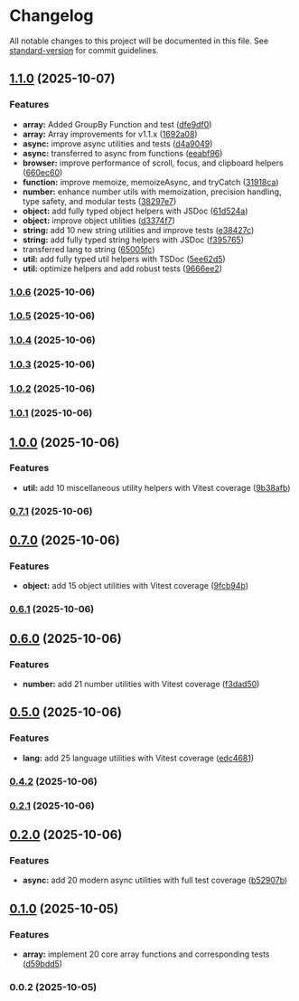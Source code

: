 # Changelog

All notable changes to this project will be documented in this file. See [standard-version](https://github.com/conventional-changelog/standard-version) for commit guidelines.

## [1.1.0](https://github.com/Tweakrjs/tweakr/compare/v1.0.6...v1.1.0) (2025-10-07)


### Features

* **array:** Added GroupBy Function and test ([dfe9df0](https://github.com/Tweakrjs/tweakr/commit/dfe9df01437130ff7178440b33c72522951daef2))
* **array:** Array improvements for v1.1.x ([1692a08](https://github.com/Tweakrjs/tweakr/commit/1692a086967286f0ff16ed6b7e98d2e18f2a1e93))
* **async:** improve async utilities and tests ([d4a9049](https://github.com/Tweakrjs/tweakr/commit/d4a90491c9d49b1477f121480051126fb2668de6))
* **async:** transferred to async from functions ([eeabf96](https://github.com/Tweakrjs/tweakr/commit/eeabf96b411ee0534ca0297e16bff269d7dc29f4))
* **browser:** improve performance of scroll, focus, and clipboard helpers ([660ec60](https://github.com/Tweakrjs/tweakr/commit/660ec60c269769711529bf4fd84810978834ca66))
* **function:** improve memoize, memoizeAsync, and tryCatch ([31918ca](https://github.com/Tweakrjs/tweakr/commit/31918ca6285fff4fff96cba70f689f7df7595259))
* **number:** enhance number utils with memoization, precision handling, type safety, and modular tests ([38297e7](https://github.com/Tweakrjs/tweakr/commit/38297e7148053cdcbcf0bae2f1a4ca0c0773560a))
* **object:** add fully typed object helpers with JSDoc ([61d524a](https://github.com/Tweakrjs/tweakr/commit/61d524adc4d3b4dfef11e7c69518d54924f6b83b))
* **object:** improve object utilities ([d3374f7](https://github.com/Tweakrjs/tweakr/commit/d3374f7d9ebbe07c7c9b3da6bc467db09eff8f3b))
* **string:** add 10 new string utilities and improve tests ([e38427c](https://github.com/Tweakrjs/tweakr/commit/e38427c3b4b0ade005b9c5671c4070fd2ca6522c))
* **string:** add fully typed string helpers with JSDoc ([f395765](https://github.com/Tweakrjs/tweakr/commit/f395765f3a5f1d0bef68596cf56384fb4120c750))
* transferred lang to string ([65005fc](https://github.com/Tweakrjs/tweakr/commit/65005fcb103c706630941ce211f6f506735fc60f))
* **util:** add fully typed util helpers with TSDoc ([5ee62d5](https://github.com/Tweakrjs/tweakr/commit/5ee62d509092d820153cf22f17237e47068d8fa8))
* **util:** optimize helpers and add robust tests ([9666ee2](https://github.com/Tweakrjs/tweakr/commit/9666ee28d73435e6cf02748c2de95e38d4190032))

### [1.0.6](https://github.com/coxxanthony/tweakr/compare/v1.0.5...v1.0.6) (2025-10-06)

### [1.0.5](https://github.com/coxxanthony/tweakr/compare/v1.0.4...v1.0.5) (2025-10-06)

### [1.0.4](https://github.com/coxxanthony/tweakr/compare/v1.0.3...v1.0.4) (2025-10-06)

### [1.0.3](https://github.com/coxxanthony/tweakr/compare/v1.0.2...v1.0.3) (2025-10-06)

### [1.0.2](https://github.com/coxxanthony/tweakr/compare/v1.0.1...v1.0.2) (2025-10-06)

### [1.0.1](https://github.com/coxxanthony/tweakr/compare/v1.0.0...v1.0.1) (2025-10-06)

## [1.0.0](https://github.com/coxxanthony/tweakr/compare/v0.7.1...v1.0.0) (2025-10-06)


### Features

* **util:** add 10 miscellaneous utility helpers with Vitest coverage ([9b38afb](https://github.com/coxxanthony/tweakr/commit/9b38afbbbd0f41b053f7c73d455df2ba3633a9bd))

### [0.7.1](https://github.com/coxxanthony/tweakr/compare/v0.7.0...v0.7.1) (2025-10-06)

## [0.7.0](https://github.com/coxxanthony/tweakr/compare/v0.6.1...v0.7.0) (2025-10-06)


### Features

* **object:** add 15 object utilities with Vitest coverage ([9fcb94b](https://github.com/coxxanthony/tweakr/commit/9fcb94b71cc9f09a182afa5ee0d789b75ca96db7))

### [0.6.1](https://github.com/coxxanthony/tweakr/compare/v0.6.0...v0.6.1) (2025-10-06)

## [0.6.0](https://github.com/coxxanthony/tweakr/compare/v0.5.0...v0.6.0) (2025-10-06)


### Features

* **number:** add 21 number utilities with Vitest coverage ([f3dad50](https://github.com/coxxanthony/tweakr/commit/f3dad50f3461bd17a0ecdc3209a394320f898c62))

## [0.5.0](https://github.com/coxxanthony/tweakr/compare/v0.4.2...v0.5.0) (2025-10-06)


### Features

* **lang:** add 25 language utilities with Vitest coverage ([edc4681](https://github.com/coxxanthony/tweakr/commit/edc468182aa021c4b9a1278cd6eae97b0ad4c24d))

### [0.4.2](https://github.com/coxxanthony/tweakr/compare/v0.4.1...v0.4.2) (2025-10-06)

### [0.2.1](https://github.com/coxxanthony/tweakr/compare/v0.2.0...v0.2.1) (2025-10-06)

## [0.2.0](https://github.com/coxxanthony/tweakr/compare/v0.1.0...v0.2.0) (2025-10-06)


### Features

* **async:** add 20 modern async utilities with full test coverage ([b52907b](https://github.com/coxxanthony/tweakr/commit/b52907b96d9de2afdf068f7455e3c76e5dd2591f))

## [0.1.0](https://github.com/coxxanthony/tweakr/compare/v0.0.2...v0.1.0) (2025-10-05)


### Features

* **array:** implement 20 core array functions and corresponding tests ([d59bdd5](https://github.com/coxxanthony/tweakr/commit/d59bdd5ad9897e5745f2dfa82dd68e085dce4c66))

### 0.0.2 (2025-10-05)
